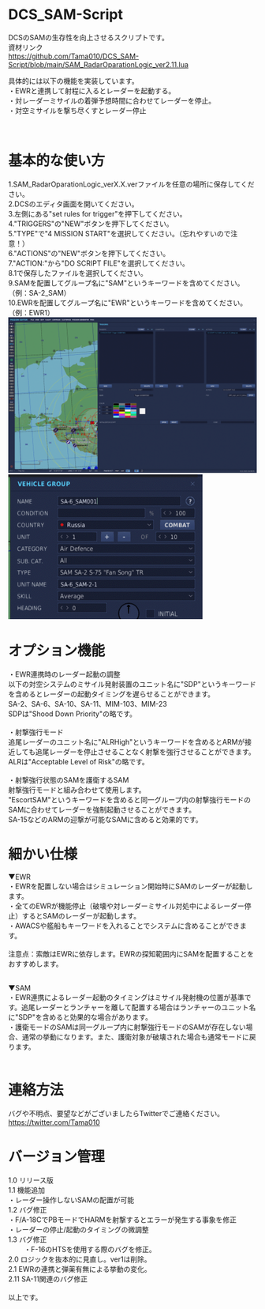 # DCS_SAM-Script
DCSのSAMの生存性を向上させるスクリプトです。<br>
資材リンク<br>
https://github.com/Tama010/DCS_SAM-Script/blob/main/SAM_RadarOparationLogic_ver2.11.lua
<br>

具体的には以下の機能を実装しています。<br>
・EWRと連携して射程に入るとレーダーを起動する。<br>
・対レーダーミサイルの着弾予想時間に合わせてレーダーを停止。<br>
・対空ミサイルを撃ち尽くすとレーダー停止<br>

<br>

# 基本的な使い方
1.SAM_RadarOparationLogic_verX.X.verファイルを任意の場所に保存してください。<br>
2.DCSのエディタ画面を開いてください。<br>
3.左側にある"set rules for trigger"を押下してください。<br>
4."TRIGGERS"の"NEW"ボタンを押下してください。<br>
5."TYPE"で"4 MISSION START"を選択してください。（忘れやすいので注意！）<br>
6."ACTIONS"の"NEW"ボタンを押下してください。<br>
7."ACTION:"から"DO SCRIPT FILE"を選択してください。<br>
8.1で保存したファイルを選択してください。<br>
9.SAMを配置してグループ名に"SAM"というキーワードを含めてください。（例：SA-2_SAM）<br>
10.EWRを配置してグループ名に"EWR"というキーワードを含めてください。（例：EWR1）<br>
![Test Image 6](https://github.com/Tama010/DCS_SAM-Script/blob/main/%E3%82%A8%E3%83%87%E3%82%A3%E3%82%BF%E3%83%BC%E7%94%BB%E9%9D%A2.png)
![Test Image 6](https://github.com/Tama010/DCS_SAM-Script/blob/main/%E3%82%B0%E3%83%AB%E3%83%BC%E3%83%97%E5%90%8D%E5%A4%89%E6%9B%B4.png)

# オプション機能
・EWR連携時のレーダー起動の調整<br>
以下の対空システムのミサイル発射装置のユニット名に"SDP"というキーワードを含めるとレーダーの起動タイミングを遅らせることができます。<br>
SA-2、SA-6、SA-10、SA-11、MIM-103、MIM-23<br>
SDPは"Shood Down Priority"の略です。<br>
<br>
・射撃強行モード<br>
追尾レーダーのユニット名に"ALRHigh"というキーワードを含めるとARMが接近しても追尾レーダーを停止させることなく射撃を強行させることができます。<br>
ALRは"Acceptable Level of Risk"の略です。<br>
<br>
・射撃強行状態のSAMを護衛するSAM<br>
射撃強行モードと組み合わせて使用します。<br>
"EscortSAM"というキーワードを含めると同一グループ内の射撃強行モードのSAMに合わせてレーダーを強制起動させることができます。<br>
SA-15などのARMの迎撃が可能なSAMに含めると効果的です。<br>

# 細かい仕様
▼EWR<br>
・EWRを配置しない場合はシミュレーション開始時にSAMのレーダーが起動します。<br>
・全てのEWRが機能停止（破壊や対レーダーミサイル対処中によるレーダー停止）するとSAMのレーダーが起動します。<br>
・AWACSや艦船もキーワードを入れることでシステムに含めることができます。<br>
<br>
注意点：索敵はEWRに依存します。EWRの探知範囲内にSAMを配置することをおすすめします。

<br>
▼SAM<br>
・EWR連携によるレーダー起動のタイミングはミサイル発射機の位置が基準です。追尾レーダーとランチャーを離して配置する場合はランチャーのユニット名に"SDP"を含めると効果的な場合があります。<br>
・護衛モードのSAMは同一グループ内に射撃強行モードのSAMが存在しない場合、通常の挙動になります。また、護衛対象が破壊された場合も通常モードに戻ります。<br>
<br>

# 連絡方法
バグや不明点、要望などがございましたらTwitterでご連絡ください。<br>
https://twitter.com/Tama010

# バージョン管理
1.0  リリース版<br>
1.1  機能追加<br>
     ・レーダー操作しないSAMの配置が可能<br>
1.2  バグ修正<br>
     ・F/A-18CでPBモードでHARMを射撃するとエラーが発生する事象を修正<br>
     ・レーダーの停止/起動のタイミングの微調整<br>
1.3  バグ修正<br>
　　 ・F-16のHTSを使用する際のバグを修正。<br>
2.0  ロジックを抜本的に見直し。ver1は削除。<br>
2.1  EWRの連携と弾薬有無による挙動の変化。<br>
2.11 SA-11関連のバグ修正<br>
<br>
以上です。
